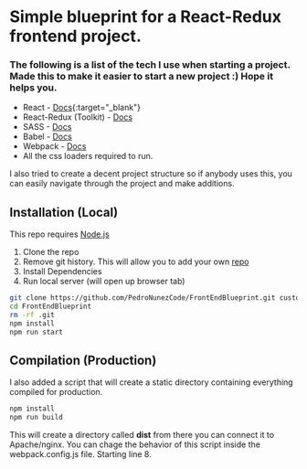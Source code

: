 # Simple blueprint for a React-Redux frontend project.
### The following is a list of the tech I use when starting a project. Made this to make it easier to start a new project :) Hope it helps you.


- React - [Docs](https://reactjs.org/){:target="\_blank"}
- React-Redux (Toolkit) - [Docs](https://redux-toolkit.js.org/introduction/getting-started)
- SASS - [Docs](https://sass-lang.com/)
- Babel - [Docs](https://babeljs.io/setup#installation)
- Webpack - [Docs](https://webpack.js.org/concepts/)
- All the css loaders required to run.

I also tried to create a decent project structure so if anybody uses this,  you can easily navigate through the project and make additions.
## Installation (Local)
This repo requires [Node.js](https://nodejs.org/)
1. Clone the repo
2. Remove git history. This will allow you to add your own [repo](https://www.digitalocean.com/community/tutorials/how-to-push-an-existing-project-to-github)
3. Install Dependencies
4. Run local server (will open up browser tab)

```sh
git clone https://github.com/PedroNunezCode/FrontEndBlueprint.git customNameHere
cd FrontEndBlueprint
rm -rf .git
npm install
npm run start
```
## Compilation (Production)
I also added a script that will create a static directory containing everything compiled for production.
```sh
npm install
npm run build
```

This will create a directory called **dist** from there you can connect it to Apache/nginx. You can chage the behavior of this script inside the webpack.config.js file. Starting line 8.